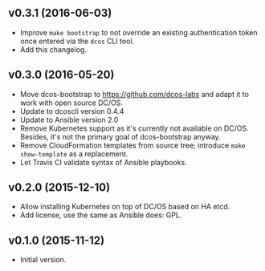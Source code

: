 ## v0.3.1 (2016-06-03)

* Improve `make bootstrap` to not override an existing authentication token once
  entered via the `dcos` CLI tool.
* Add this changelog.

## v0.3.0 (2016-05-20)

* Move dcos-bootstrap to https://github.com/dcos-labs and adapt it to work with
  open source DC/OS.
* Update to dcoscli version 0.4.4
* Update to Ansible version 2.0
* Remove Kubernetes support as it's currently not available on DC/OS. Besides,
  it's not the primary goal of dcos-bootstrap anyway.
* Remove CloudFormation templates from source tree; introduce `make
  show-template` as a replacement.
* Let Travis CI validate syntax of Ansible playbooks.

## v0.2.0 (2015-12-10)

* Allow installing Kubernetes on top of DC/OS based on HA etcd.
* Add license, use the same as Ansible does: GPL.

## v0.1.0 (2015-11-12)

* Initial version.
